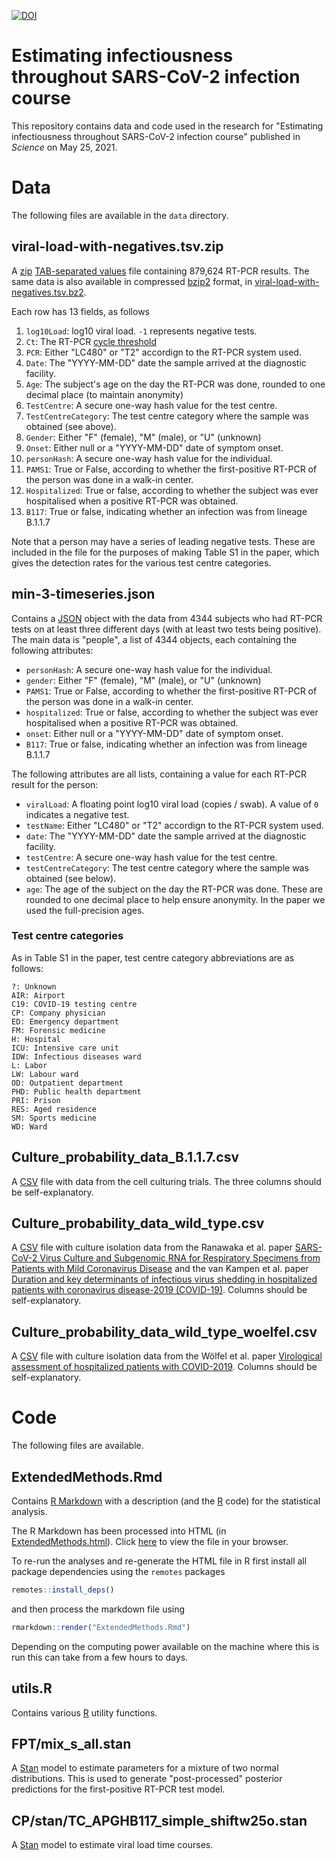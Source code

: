 [![DOI](https://zenodo.org/badge/348435588.svg)](https://zenodo.org/badge/latestdoi/348435588)

# Estimating infectiousness throughout SARS-CoV-2 infection course

This repository contains data and code used in the research for "Estimating
infectiousness throughout SARS-CoV-2 infection course" published in
_Science_ on May 25, 2021.

# Data

The following files are available in the `data` directory.

## viral-load-with-negatives.tsv.zip

A [zip](https://en.wikipedia.org/wiki/ZIP_(file_format))
[TAB-separated values](https://en.wikipedia.org/wiki/Tab-separated_values)
file containing 879,624 RT-PCR results.  The same data is also available in
compressed [bzip2](https://en.wikipedia.org/wiki/Bzip2) format, in
[viral-load-with-negatives.tsv.bz2](data/viral-load-with-negatives.tsv.bz2).

Each row has 13 fields, as follows

1. `log10Load`: log10 viral load. `-1` represents negative tests.
1. `Ct`: The RT-PCR [cycle threshold](https://duckduckgo.com/?q=pcr+cycle+threshold)
1. `PCR`: Either "LC480" or "T2" accordign to the RT-PCR system used.
1. `Date`: The "YYYY-MM-DD" date the sample arrived at the diagnostic
   facility.
1. `Age`: The subject's age on the day the RT-PCR was done, rounded to one
   decimal place (to maintain anonymity)
1. `TestCentre`: A secure one-way hash value for the test centre.
1. `TestCentreCategory`: The test centre category where the sample was
   obtained (see above).
1. `Gender`: Either "F" (female), "M" (male), or "U" (unknown)
1. `Onset`: Either null or a "YYYY-MM-DD" date of symptom onset.
1. `personHash`: A secure one-way hash value for the individual.
1. `PAMS1`: True or False, according to whether the first-positive RT-PCR of
   the person was done in a walk-in center.
1. `Hospitalized`: True or false, according to whether the subject was ever
   hospitalised when a positive RT-PCR was obtained.
1. `B117`: True or false, indicating whether an infection was from lineage
   B.1.1.7

Note that a person may have a series of leading negative tests. These are
included in the file for the purposes of making Table S1 in the paper,
which gives the detection rates for the various test centre categories.

## min-3-timeseries.json

Contains a [JSON](https://en.wikipedia.org/wiki/JSON) object with the data
from 4344 subjects who had RT-PCR tests on at least three different days
(with at least two tests being positive). The main data is "people", a list
of 4344 objects, each containing the following attributes:

* `personHash`: A secure one-way hash value for the individual.
* `gender`: Either "F" (female), "M" (male), or "U" (unknown)
* `PAMS1`: True or False, according to whether the first-positive RT-PCR of
  the person was done in a walk-in center.
* `hospitalized`: True or false, according to whether the subject was ever
  hospitalised when a positive RT-PCR was obtained.
* `onset`: Either null or a "YYYY-MM-DD" date of symptom onset.
* `B117`: True or false, indicating whether an infection was from lineage
  B.1.1.7

The following attributes are all lists, containing a value for each RT-PCR
result for the person:

* `viralLoad`: A floating point log10 viral load (copies / swab). A value of `0`
  indicates a negative test.
* `testName`: Either "LC480" or "T2" accordign to the RT-PCR system used.
* `date`: The "YYYY-MM-DD" date the sample arrived at the diagnostic
  facility.
* `testCentre`: A secure one-way hash value for the test centre.
* `testCentreCategory`: The test centre category where the sample was
  obtained (see below).
* `age`: The age of the subject on the day the RT-PCR was done. These are
  rounded to one decimal place to help ensure anonymity. In the paper we
  used the full-precision ages.

### Test centre categories

As in Table S1 in the paper, test centre category abbreviations are as follows:

    ?: Unknown
    AIR: Airport
    C19: COVID-19 testing centre
    CP: Company physician
    ED: Emergency department
    FM: Forensic medicine
    H: Hospital
    ICU: Intensive care unit
    IDW: Infectious diseases ward
    L: Labor
    LW: Labour ward
    OD: Outpatient department
    PHD: Public health department
    PRI: Prison
    RES: Aged residence
    SM: Sports medicine
    WD: Ward

## Culture_probability_data_B.1.1.7.csv

A [CSV](https://en.wikipedia.org/wiki/Comma-separated_values) file with data
from the cell culturing trials. The three columns should be
self-explanatory.

## Culture_probability_data_wild_type.csv

A [CSV](https://en.wikipedia.org/wiki/Comma-separated_values) file with
culture isolation data from the Ranawaka et al. paper
[SARS-CoV-2 Virus Culture and Subgenomic RNA for Respiratory Specimens from Patients with Mild Coronavirus Disease](https://wwwnc.cdc.gov/eid/article/26/11/20-3219_article)
and the van Kampen et al. paper
[Duration and key determinants of infectious virus shedding in hospitalized patients with coronavirus disease-2019 (COVID-19)](https://www.nature.com/articles/s41467-020-20568-4). Columns
should be self-explanatory.

## Culture_probability_data_wild_type_woelfel.csv

A [CSV](https://en.wikipedia.org/wiki/Comma-separated_values) file with
culture isolation data from the Wölfel et al. paper
[Virological assessment of hospitalized patients with COVID-2019](https://www.nature.com/articles/s41586-020-2196-x).
Columns should be self-explanatory.

# Code

The following files are available.

## ExtendedMethods.Rmd

Contains [R Markdown](https://rmarkdown.rstudio.com/) with a description
(and the [R](https://www.r-project.org/) code) for the statistical
analysis.

The R Markdown has been processed into HTML (in
[ExtendedMethods.html](ExtendedMethods.html)). Click
[here](http://htmlpreview.github.io/?https://github.com/VirologyCharite/SARS-CoV-2-VL-paper/blob/main/ExtendedMethods.html)
to view the file in your browser.

To re-run the analyses and re-generate the HTML file in R first install all package dependencies using the `remotes` packages
```r
remotes::install_deps()
```
and then process the markdown file using
```r
rmarkdown::render("ExtendedMethods.Rmd")
```
Depending on the computing power available on the machine where this is run this can take from a few hours to days.

## utils.R

Contains various [R](https://www.r-project.org/) utility functions.

## FPT/mix_s_all.stan

A [Stan](https://mc-stan.org/) model to estimate parameters for a mixture
of two normal distributions. This is used to generate "post-processed"
posterior predictions for the first-positive RT-PCR test model.

## CP/stan/TC_APGHB117_simple_shiftw25o.stan

A [Stan](https://mc-stan.org/) model to estimate viral load time courses.
